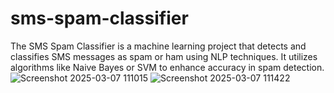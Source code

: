 # sms-spam-classifier
The SMS Spam Classifier is a machine learning project that detects and classifies SMS messages as spam or ham using NLP techniques. It utilizes algorithms like Naive Bayes or SVM to enhance accuracy in spam detection.
![Screenshot 2025-03-07 111015](https://github.com/user-attachments/assets/1888ca82-e2dd-4595-b973-902f558bc5a4)
![Screenshot 2025-03-07 111422](https://github.com/user-attachments/assets/726412e6-201d-4903-b386-556c1b04be27)
